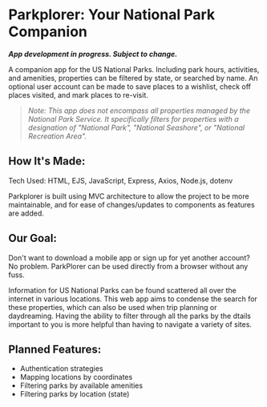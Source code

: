 # Parkplorer: Your National Park Companion
___App development in progress. Subject to change.___

A companion app for the US National Parks. Including park hours, activities, and amenities, properties can be filtered by state, or searched by name. An optional user account can be made to save places to a wishlist, check off places visited, and mark places to re-visit.

>*Note: This app does not encompass all properties managed by the National Park Service. It specifically filters for properties with a designation of "National Park", "National Seashore", or "National Recreation Area".*

## How It's Made:

Tech Used: HTML, EJS, JavaScript, Express, Axios, Node.js, dotenv

Parkplorer is built using MVC architecture to allow the project to be more maintainable, and for ease of changes/updates to components as features are added.

## Our Goal:

Don't want to download a mobile app or sign up for yet another account? No problem. ParkPlorer can be used directly from a browser without any fuss.

Information for US National Parks can be found scattered all over the internet in various locations. This web app aims to condense the search for these properties, which can also be used when trip planning or daydreaming. Having the ability to filter through all the parks by the dtails important to you is more helpful than having to navigate a variety of sites.

## Planned Features:
- Authentication strategies
- Mapping locations by coordinates
- Filtering parks by available amenities
- Filtering parks by location (state)
